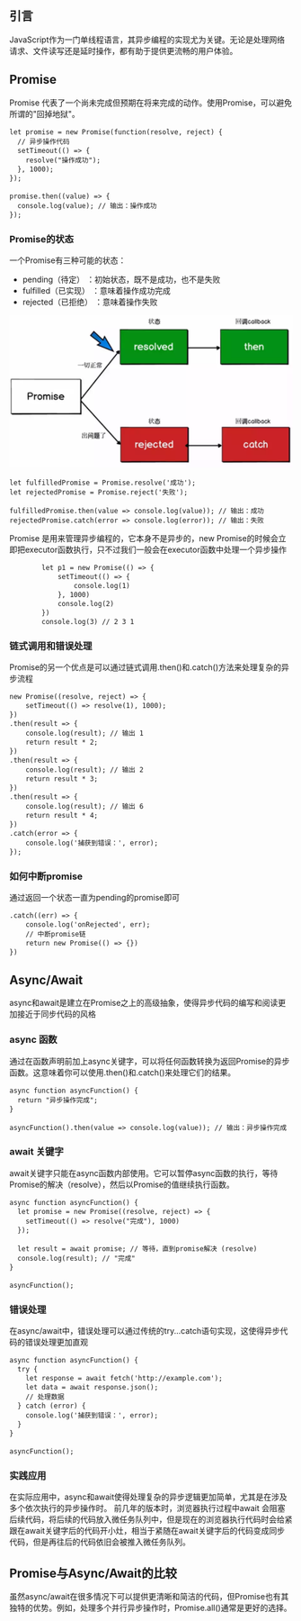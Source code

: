 ## 引言

JavaScript作为一门单线程语言，其异步编程的实现尤为关键。无论是处理网络请求、文件读写还是延时操作，都有助于提供更流畅的用户体验。

## Promise

Promise 代表了一个尚未完成但预期在将来完成的动作。使用Promise，可以避免所谓的"回掉地狱"。

```
let promise = new Promise(function(resolve, reject) {
  // 异步操作代码
  setTimeout(() => {
    resolve("操作成功");
  }, 1000);
});

promise.then((value) => {
  console.log(value); // 输出：操作成功
});
```

### Promise的状态

一个Promise有三种可能的状态：

- pending（待定） ：初始状态，既不是成功，也不是失败
- fulfilled（已实现） ：意味着操作成功完成
- rejected（已拒绝） ：意味着操作失败

![Promise](images/011.png)

```
let fulfilledPromise = Promise.resolve('成功');
let rejectedPromise = Promise.reject('失败');

fulfilledPromise.then(value => console.log(value)); // 输出：成功
rejectedPromise.catch(error => console.log(error)); // 输出：失败
```

Promise 是用来管理异步编程的，它本身不是异步的，new Promise的时候会立即把executor函数执行，只不过我们一般会在executor函数中处理一个异步操作
```
        let p1 = new Promise(() => {
            setTimeout(() => {
                console.log(1)
            }, 1000)
            console.log(2)
        })
        console.log(3) // 2 3 1
```

### 链式调用和错误处理

Promise的另一个优点是可以通过链式调用.then()和.catch()方法来处理复杂的异步流程

```
new Promise((resolve, reject) => {
    setTimeout(() => resolve(1), 1000);
})
.then(result => {
    console.log(result); // 输出 1
    return result * 2;
})
.then(result => {
    console.log(result); // 输出 2
    return result * 3;
})
.then(result => {
    console.log(result); // 输出 6
    return result * 4;
})
.catch(error => {
    console.log('捕获到错误：', error);
});
```

### 如何中断promise

通过返回一个状态一直为pending的promise即可

```
.catch((err) => {
    console.log('onRejected', err);
    // 中断promise链
    return new Promise(() => {})
})
```

## Async/Await

async和await是建立在Promise之上的高级抽象，使得异步代码的编写和阅读更加接近于同步代码的风格

### async 函数

通过在函数声明前加上async关键字，可以将任何函数转换为返回Promise的异步函数。这意味着你可以使用.then()和.catch()来处理它们的结果。

```
async function asyncFunction() {
  return "异步操作完成";
}

asyncFunction().then(value => console.log(value)); // 输出：异步操作完成
```

### await 关键字

await关键字只能在async函数内部使用。它可以暂停async函数的执行，等待Promise的解决（resolve），然后以Promise的值继续执行函数。

```
async function asyncFunction() {
  let promise = new Promise((resolve, reject) => {
    setTimeout(() => resolve("完成"), 1000)
  });

  let result = await promise; // 等待，直到promise解决 (resolve)
  console.log(result); // "完成"
}

asyncFunction();
```

### 错误处理

在async/await中，错误处理可以通过传统的try...catch语句实现，这使得异步代码的错误处理更加直观

```
async function asyncFunction() {
  try {
    let response = await fetch('http://example.com');
    let data = await response.json();
    // 处理数据
  } catch (error) {
    console.log('捕获到错误：', error);
  }
}

asyncFunction();
```

### 实践应用

在实际应用中，async和await使得处理复杂的异步逻辑更加简单，尤其是在涉及多个依次执行的异步操作时。
前几年的版本时，浏览器执行过程中await 会阻塞后续代码，将后续的代码放入微任务队列中，但是现在的浏览器执行代码时会给紧跟在await关键字后的代码开小灶，相当于紧随在await关键字后的代码变成同步代码，但是再往后的代码依旧会被推入微任务队列。

## Promise与Async/Await的比较

虽然async/await在很多情况下可以提供更清晰和简洁的代码，但Promise也有其独特的优势。例如，处理多个并行异步操作时，Promise.all()通常是更好的选择。
